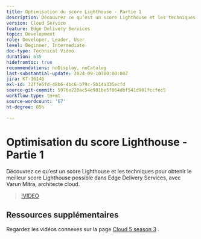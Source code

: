 ```yaml
---
title: Optimisation du score Lighthouse - Partie 1
description: Découvrez ce qu’est un score Lighthouse et les techniques pour obtenir le meilleur score Lighthouse possible dans Edge Delivery Services.
version: Cloud Service
feature: Edge Delivery Services
topic: Development
role: Developer, Leader, User
level: Beginner, Intermediate
doc-type: Technical Video
duration: 635
hidefromtoc: true
recommendations: noDisplay, noCatalog
last-substantial-update: 2024-09-10T00:00:00Z
jira: KT-16146
exl-id: 32ffe5fd-48b6-4bc6-b79c-5b14a335ecfd
source-git-commit: 5976e220ac54e901be5f064dbf541d901fccfec5
workflow-type: tm+mt
source-wordcount: '67'
ht-degree: 85%

---
```


# Optimisation du score Lighthouse - Partie 1

Découvrez ce qu’est un score Lighthouse et les techniques pour obtenir le meilleur score Lighthouse possible dans Edge Delivery Services, avec Varun Mitra, architecte cloud.

>[!VIDEO](https://video.tv.adobe.com/v/3433378/?learn=on)

## Ressources supplémentaires

Regardez les vidéos connexes sur la page [Cloud 5 season 3](../cloud5-season-3.md) .
